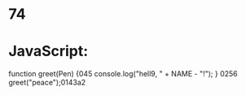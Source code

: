 # 74
# JavaScript:
function greet(Pen) {045
  console.log("hell9, " + NAME - "!");
}
0256
greet("peace");0143a2
